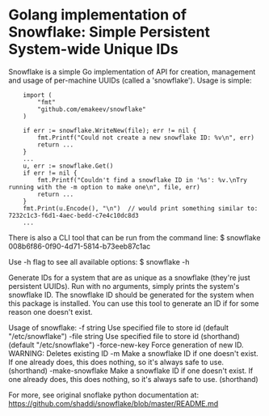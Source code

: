 # Golang implementation of  Snowflake: Simple Persistent System-wide Unique IDs

Snowflake is a simple Go implementation of API for creation, management and usage of per-machine UUIDs (called a 'snowflake'). Usage is simple:

		import (
			"fmt"
			"github.com/emakeev/snowflake"
		)
    
		if err := snowflake.WriteNew(file); err != nil {
			fmt.Printf("Could not create a new snowflake ID: %v\n", err)
			return ...
		}
		...
		u, err := snowflake.Get()
		if err != nil {
			fmt.Printf("Couldn't find a snowflake ID in '%s': %v.\nTry running with the -m option to make one\n", file, err)
			return ...
		}
		fmt.Print(u.Encode(), "\n")  // would print something similar to: 7232c1c3-f6d1-4aec-bedd-c7e4c10dc8d3
		...
    
There is also a CLI tool that can be run from the command line:
$ snowflake
008b6f86-0f90-4d71-5814-b73eeb87c1ac

Use -h flag to see all available options:
$ snowflake -h

Generate IDs for a system that are as unique as a snowflake (they're just persistent UUIDs).
Run with no arguments, simply prints the system's snowflake ID.
The snowflake ID should be generated for the system when this package is installed.
You can use this tool to generate an ID if for some reason one doesn't exist.

Usage of snowflake:
  -f string
    	Use specified file to store id (default "/etc/snowflake")
  -file string
    	Use specified file to store id (shorthand) (default "/etc/snowflake")
  -force-new-key
    	Force generation of new ID. WARNING: Deletes existing ID
  -m	Make a snowflake ID if one doesn't exist. If one already does, this does nothing, so it's always safe to use. (shorthand)
  -make-snowflake
    	Make a snowflake ID if one doesn't exist. If one already does, this does nothing, so it's always safe to use. (shorthand)
 
 
For more, see original snoflake python documentation at: https://github.com/shaddi/snowflake/blob/master/README.md
